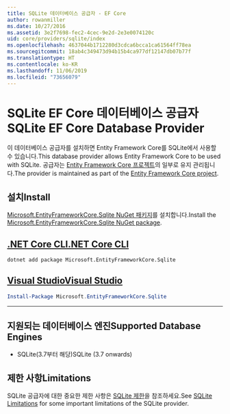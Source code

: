 ```yaml
---
title: SQLite 데이터베이스 공급자 - EF Core
author: rowanmiller
ms.date: 10/27/2016
ms.assetid: 3e2f7698-fec2-4cec-9e2d-2e3e0074120c
uid: core/providers/sqlite/index
ms.openlocfilehash: 4637044b1712280d3cdca6bcca1ca61564ff78ea
ms.sourcegitcommit: 18ab4c349473d94b15b4ca977df12147db07b77f
ms.translationtype: HT
ms.contentlocale: ko-KR
ms.lasthandoff: 11/06/2019
ms.locfileid: "73656079"
---
```

# <a name="sqlite-ef-core-database-provider"></a><span data-ttu-id="30d84-102">SQLite EF Core 데이터베이스 공급자</span><span class="sxs-lookup"><span data-stu-id="30d84-102">SQLite EF Core Database Provider</span></span>

<span data-ttu-id="30d84-103">이 데이터베이스 공급자를 설치하면 Entity Framework Core를 SQLite에서 사용할 수 있습니다.</span><span class="sxs-lookup"><span data-stu-id="30d84-103">This database provider allows Entity Framework Core to be used with SQLite.</span></span> <span data-ttu-id="30d84-104">공급자는 [Entity Framework Core 프로젝트](https://github.com/aspnet/EntityFrameworkCore)의 일부로 유지 관리됩니다.</span><span class="sxs-lookup"><span data-stu-id="30d84-104">The provider is maintained as part of the [Entity Framework Core project](https://github.com/aspnet/EntityFrameworkCore).</span></span>

## <a name="install"></a><span data-ttu-id="30d84-105">설치</span><span class="sxs-lookup"><span data-stu-id="30d84-105">Install</span></span>

<span data-ttu-id="30d84-106">[Microsoft.EntityFrameworkCore.Sqlite NuGet 패키지](https://www.nuget.org/packages/Microsoft.EntityFrameworkCore.Sqlite/)를 설치합니다.</span><span class="sxs-lookup"><span data-stu-id="30d84-106">Install the [Microsoft.EntityFrameworkCore.Sqlite NuGet package](https://www.nuget.org/packages/Microsoft.EntityFrameworkCore.Sqlite/).</span></span>

## <a name="net-core-clitabdotnet-core-cli"></a>[<span data-ttu-id="30d84-107">.NET Core CLI</span><span class="sxs-lookup"><span data-stu-id="30d84-107">.NET Core CLI</span></span>](#tab/dotnet-core-cli)

``` console
dotnet add package Microsoft.EntityFrameworkCore.Sqlite
```

## <a name="visual-studiotabvs"></a>[<span data-ttu-id="30d84-108">Visual Studio</span><span class="sxs-lookup"><span data-stu-id="30d84-108">Visual Studio</span></span>](#tab/vs)

``` powershell
Install-Package Microsoft.EntityFrameworkCore.Sqlite
```

***

## <a name="supported-database-engines"></a><span data-ttu-id="30d84-109">지원되는 데이터베이스 엔진</span><span class="sxs-lookup"><span data-stu-id="30d84-109">Supported Database Engines</span></span>

* <span data-ttu-id="30d84-110">SQLite(3.7부터 해당)</span><span class="sxs-lookup"><span data-stu-id="30d84-110">SQLite (3.7 onwards)</span></span>

## <a name="limitations"></a><span data-ttu-id="30d84-111">제한 사항</span><span class="sxs-lookup"><span data-stu-id="30d84-111">Limitations</span></span>

<span data-ttu-id="30d84-112">SQLite 공급자에 대한 중요한 제한 사항은 [SQLite 제한](limitations.md)을 참조하세요.</span><span class="sxs-lookup"><span data-stu-id="30d84-112">See [SQLite Limitations](limitations.md) for some important limitations of the SQLite provider.</span></span>
